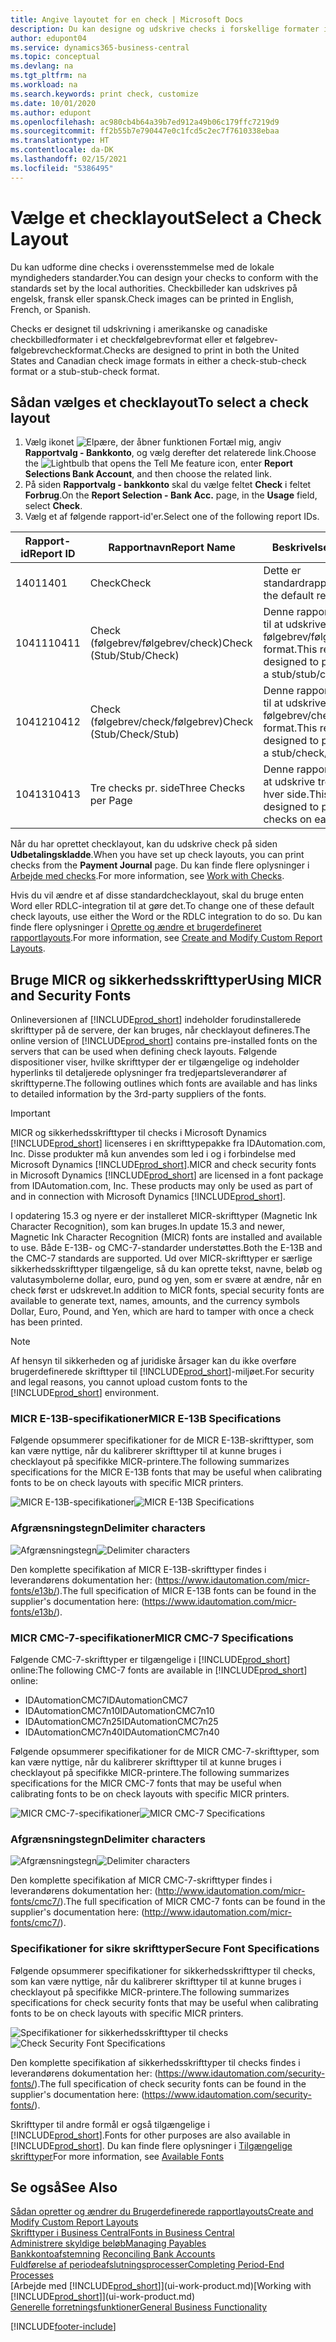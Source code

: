 ```yaml
---
title: Angive layoutet for en check | Microsoft Docs
description: Du kan designe og udskrive checks i forskellige formater i overensstemmelse med standarderne.
author: edupont04
ms.service: dynamics365-business-central
ms.topic: conceptual
ms.devlang: na
ms.tgt_pltfrm: na
ms.workload: na
ms.search.keywords: print check, customize
ms.date: 10/01/2020
ms.author: edupont
ms.openlocfilehash: ac980cb4b64a39b7ed912a49b06c179ffc7219d9
ms.sourcegitcommit: ff2b55b7e790447e0c1fcd5c2ec7f7610338ebaa
ms.translationtype: HT
ms.contentlocale: da-DK
ms.lasthandoff: 02/15/2021
ms.locfileid: "5386495"
---
```

# <a name="select-a-check-layout"></a><span data-ttu-id="093d4-103">Vælge et checklayout</span><span class="sxs-lookup"><span data-stu-id="093d4-103">Select a Check Layout</span></span>
<span data-ttu-id="093d4-104">Du kan udforme dine checks i overensstemmelse med de lokale myndigheders standarder.</span><span class="sxs-lookup"><span data-stu-id="093d4-104">You can design your checks to conform with the standards set by the local authorities.</span></span> <span data-ttu-id="093d4-105">Checkbilleder kan udskrives på engelsk, fransk eller spansk.</span><span class="sxs-lookup"><span data-stu-id="093d4-105">Check images can be printed in English, French, or Spanish.</span></span>

<span data-ttu-id="093d4-106">Checks er designet til udskrivning i amerikanske og canadiske checkbilledformater i et checkfølgebrevformat eller et følgebrev-følgebrevcheckformat.</span><span class="sxs-lookup"><span data-stu-id="093d4-106">Checks are designed to print in both the United States and Canadian check image formats in either a check-stub-check format or a stub-stub-check format.</span></span>

## <a name="to-select-a-check-layout"></a><span data-ttu-id="093d4-107">Sådan vælges et checklayout</span><span class="sxs-lookup"><span data-stu-id="093d4-107">To select a check layout</span></span>
1. <span data-ttu-id="093d4-108">Vælg ikonet ![Elpære, der åbner funktionen Fortæl mig](media/ui-search/search_small.png "Fortæl mig, hvad du vil foretage dig"), angiv **Rapportvalg - Bankkonto**, og vælg derefter det relaterede link.</span><span class="sxs-lookup"><span data-stu-id="093d4-108">Choose the ![Lightbulb that opens the Tell Me feature](media/ui-search/search_small.png "Tell me what you want to do") icon, enter **Report Selections Bank Account**, and then choose the related link.</span></span>
2. <span data-ttu-id="093d4-109">På siden **Rapportvalg - bankkonto** skal du vælge feltet **Check** i feltet **Forbrug**.</span><span class="sxs-lookup"><span data-stu-id="093d4-109">On the **Report Selection - Bank Acc.** page, in the **Usage** field, select **Check**.</span></span>
3. <span data-ttu-id="093d4-110">Vælg et af følgende rapport-id'er.</span><span class="sxs-lookup"><span data-stu-id="093d4-110">Select one of the following report IDs.</span></span>

| <span data-ttu-id="093d4-111">Rapport-id</span><span class="sxs-lookup"><span data-stu-id="093d4-111">Report ID</span></span> | <span data-ttu-id="093d4-112">Rapportnavn</span><span class="sxs-lookup"><span data-stu-id="093d4-112">Report Name</span></span> | <span data-ttu-id="093d4-113">Beskrivelse</span><span class="sxs-lookup"><span data-stu-id="093d4-113">Description</span></span> |
| --- | --- | --- |
| <span data-ttu-id="093d4-114">1401</span><span class="sxs-lookup"><span data-stu-id="093d4-114">1401</span></span> |<span data-ttu-id="093d4-115">Check</span><span class="sxs-lookup"><span data-stu-id="093d4-115">Check</span></span> |<span data-ttu-id="093d4-116">Dette er standardrapporten.</span><span class="sxs-lookup"><span data-stu-id="093d4-116">This is the default report.</span></span> |
| <span data-ttu-id="093d4-117">10411</span><span class="sxs-lookup"><span data-stu-id="093d4-117">10411</span></span> |<span data-ttu-id="093d4-118">Check (følgebrev/følgebrev/check)</span><span class="sxs-lookup"><span data-stu-id="093d4-118">Check (Stub/Stub/Check)</span></span> |<span data-ttu-id="093d4-119">Denne rapport er designet til at udskrive check i et følgebrev/følgebrev/check-format.</span><span class="sxs-lookup"><span data-stu-id="093d4-119">This report is designed to print checks in a stub/stub/check format.</span></span> |
| <span data-ttu-id="093d4-120">10412</span><span class="sxs-lookup"><span data-stu-id="093d4-120">10412</span></span> |<span data-ttu-id="093d4-121">Check (følgebrev/check/følgebrev)</span><span class="sxs-lookup"><span data-stu-id="093d4-121">Check (Stub/Check/Stub)</span></span> |<span data-ttu-id="093d4-122">Denne rapport er designet til at udskrive check i et følgebrev/check/følgebrev-format.</span><span class="sxs-lookup"><span data-stu-id="093d4-122">This report is designed to print checks in a stub/check/stub format.</span></span> |
| <span data-ttu-id="093d4-123">10413</span><span class="sxs-lookup"><span data-stu-id="093d4-123">10413</span></span> |<span data-ttu-id="093d4-124">Tre checks pr. side</span><span class="sxs-lookup"><span data-stu-id="093d4-124">Three Checks per Page</span></span> |<span data-ttu-id="093d4-125">Denne rapport er udviklet til at udskrive tre checks på hver side.</span><span class="sxs-lookup"><span data-stu-id="093d4-125">This report is designed to print three checks on each page.</span></span> |

<span data-ttu-id="093d4-126">Når du har oprettet checklayout, kan du udskrive check på siden **Udbetalingskladde**.</span><span class="sxs-lookup"><span data-stu-id="093d4-126">When you have set up check layouts, you can print checks from the **Payment Journal** page.</span></span> <span data-ttu-id="093d4-127">Du kan finde flere oplysninger i [Arbejde med checks](payables-how-work-checks.md).</span><span class="sxs-lookup"><span data-stu-id="093d4-127">For more information, see [Work with Checks](payables-how-work-checks.md).</span></span>

<span data-ttu-id="093d4-128">Hvis du vil ændre et af disse standardchecklayout, skal du bruge enten Word eller RDLC-integration til at gøre det.</span><span class="sxs-lookup"><span data-stu-id="093d4-128">To change one of these default check layouts, use either the Word or the RDLC integration to do so.</span></span> <span data-ttu-id="093d4-129">Du kan finde flere oplysninger i [Oprette og ændre et brugerdefineret rapportlayouts](ui-how-create-custom-report-layout.md).</span><span class="sxs-lookup"><span data-stu-id="093d4-129">For more information, see [Create and Modify Custom Report Layouts](ui-how-create-custom-report-layout.md).</span></span>

## <a name="using-micr-and-security-fonts"></a><span data-ttu-id="093d4-130">Bruge MICR og sikkerhedsskrifttyper</span><span class="sxs-lookup"><span data-stu-id="093d4-130">Using MICR and Security Fonts</span></span>
<span data-ttu-id="093d4-131">Onlineversionen af [!INCLUDE[prod_short](includes/prod_short.md)] indeholder forudinstallerede skrifttyper på de servere, der kan bruges, når checklayout defineres.</span><span class="sxs-lookup"><span data-stu-id="093d4-131">The online version of [!INCLUDE[prod_short](includes/prod_short.md)] contains pre-installed fonts on the servers that can be used when defining check layouts.</span></span> <span data-ttu-id="093d4-132">Følgende dispositioner viser, hvilke skrifttyper der er tilgængelige og indeholder hyperlinks til detaljerede oplysninger fra tredjepartsleverandører af skrifttyperne.</span><span class="sxs-lookup"><span data-stu-id="093d4-132">The following outlines which fonts are available and has links to detailed information by the 3rd-party suppliers of the fonts.</span></span>

> [!Important]
> <span data-ttu-id="093d4-133">MICR og sikkerhedsskrifttyper til checks i Microsoft Dynamics [!INCLUDE[prod_short](includes/prod_short.md)] licenseres i en skrifttypepakke fra IDAutomation.com, Inc. Disse produkter må kun anvendes som led i og i forbindelse med Microsoft Dynamics [!INCLUDE[prod_short](includes/prod_short.md)].</span><span class="sxs-lookup"><span data-stu-id="093d4-133">MICR and check security fonts in Microsoft Dynamics [!INCLUDE[prod_short](includes/prod_short.md)] are licensed in a font package from IDAutomation.com, Inc. These products may only be used as part of and in connection with Microsoft Dynamics [!INCLUDE[prod_short](includes/prod_short.md)].</span></span>

<span data-ttu-id="093d4-134">I opdatering 15.3 og nyere er der installeret MICR-skrifttyper (Magnetic Ink Character Recognition), som kan bruges.</span><span class="sxs-lookup"><span data-stu-id="093d4-134">In update 15.3 and newer, Magnetic Ink Character Recognition (MICR) fonts are installed and available to use.</span></span> <span data-ttu-id="093d4-135">Både E-13B- og CMC-7-standarder understøttes.</span><span class="sxs-lookup"><span data-stu-id="093d4-135">Both the E-13B and the CMC-7 standards are supported.</span></span> <span data-ttu-id="093d4-136">Ud over MICR-skrifttyper er særlige sikkerhedsskrifttyper tilgængelige, så du kan oprette tekst, navne, beløb og valutasymbolerne dollar, euro, pund og yen, som er svære at ændre, når en check først er udskrevet.</span><span class="sxs-lookup"><span data-stu-id="093d4-136">In addition to MICR fonts, special security fonts are available to generate text, names, amounts, and the currency symbols Dollar, Euro, Pound, and Yen, which are hard to tamper with once a check has been printed.</span></span>

> [!NOTE]
> <span data-ttu-id="093d4-137">Af hensyn til sikkerheden og af juridiske årsager kan du ikke overføre brugerdefinerede skrifttyper til [!INCLUDE[prod_short](includes/prod_short.md)]-miljøet.</span><span class="sxs-lookup"><span data-stu-id="093d4-137">For security and legal reasons, you cannot upload custom fonts to the [!INCLUDE[prod_short](includes/prod_short.md)] environment.</span></span>

### <a name="micr-e-13b-specifications"></a><span data-ttu-id="093d4-138">MICR E-13B-specifikationer</span><span class="sxs-lookup"><span data-stu-id="093d4-138">MICR E-13B Specifications</span></span>
<span data-ttu-id="093d4-139">Følgende opsummerer specifikationer for de MICR E-13B-skrifttyper, som kan være nyttige, når du kalibrerer skrifttyper til at kunne bruges i checklayout på specifikke MICR-printere.</span><span class="sxs-lookup"><span data-stu-id="093d4-139">The following summarizes specifications for the MICR E-13B fonts that may be useful when calibrating fonts to be on check layouts with specific MICR printers.</span></span>

<span data-ttu-id="093d4-140">![MICR E-13B-specifikationer](media/font_MICR_E-13B_Specifications.png "MICR E-13B-specifikationer")</span><span class="sxs-lookup"><span data-stu-id="093d4-140">![MICR E-13B Specifications](media/font_MICR_E-13B_Specifications.png "MICR E-13B Specifications")</span></span>

### <a name="delimiter-characters"></a><span data-ttu-id="093d4-141">Afgrænsningstegn</span><span class="sxs-lookup"><span data-stu-id="093d4-141">Delimiter characters</span></span>
<span data-ttu-id="093d4-142">![Afgrænsningstegn](media/font-micr-letters.png "Afgrænsningstegn")</span><span class="sxs-lookup"><span data-stu-id="093d4-142">![Delimiter characters](media/font-micr-letters.png "Delimiter characters")</span></span>

<span data-ttu-id="093d4-143">Den komplette specifikation af MICR E-13B-skrifttyper findes i leverandørens dokumentation her: (https://www.idautomation.com/micr-fonts/e13b/).</span><span class="sxs-lookup"><span data-stu-id="093d4-143">The full specification of MICR E-13B fonts can be found in the supplier's documentation here: (https://www.idautomation.com/micr-fonts/e13b/).</span></span>

### <a name="micr-cmc-7-specifications"></a><span data-ttu-id="093d4-144">MICR CMC-7-specifikationer</span><span class="sxs-lookup"><span data-stu-id="093d4-144">MICR CMC-7 Specifications</span></span>
<span data-ttu-id="093d4-145">Følgende CMC-7-skrifttyper er tilgængelige i [!INCLUDE[prod_short](includes/prod_short.md)] online:</span><span class="sxs-lookup"><span data-stu-id="093d4-145">The following CMC-7 fonts are available in [!INCLUDE[prod_short](includes/prod_short.md)] online:</span></span>

- <span data-ttu-id="093d4-146">IDAutomationCMC7</span><span class="sxs-lookup"><span data-stu-id="093d4-146">IDAutomationCMC7</span></span>
- <span data-ttu-id="093d4-147">IDAutomationCMC7n10</span><span class="sxs-lookup"><span data-stu-id="093d4-147">IDAutomationCMC7n10</span></span>
- <span data-ttu-id="093d4-148">IDAutomationCMC7n25</span><span class="sxs-lookup"><span data-stu-id="093d4-148">IDAutomationCMC7n25</span></span>
-   <span data-ttu-id="093d4-149">IDAutomationCMC7n40</span><span class="sxs-lookup"><span data-stu-id="093d4-149">IDAutomationCMC7n40</span></span>

<span data-ttu-id="093d4-150">Følgende opsummerer specifikationer for de MICR CMC-7-skrifttyper, som kan være nyttige, når du kalibrerer skrifttyper til at kunne bruges i checklayout på specifikke MICR-printere.</span><span class="sxs-lookup"><span data-stu-id="093d4-150">The following summarizes specifications for the MICR CMC-7 fonts that may be useful when calibrating fonts to be on check layouts with specific MICR printers.</span></span>

<span data-ttu-id="093d4-151">![MICR CMC-7-specifikationer](media/font_MICR_CMC-7_Specifications.png "MICR CMC-7-specifikationer")</span><span class="sxs-lookup"><span data-stu-id="093d4-151">![MICR CMC-7 Specifications](media/font_MICR_CMC-7_Specifications.png "MICR CMC-7 Specifications")</span></span>

### <a name="delimiter-characters"></a><span data-ttu-id="093d4-152">Afgrænsningstegn</span><span class="sxs-lookup"><span data-stu-id="093d4-152">Delimiter characters</span></span>
<span data-ttu-id="093d4-153">![Afgrænsningstegn](media/font-cmc7-letters.png "Afgrænsningstegn")</span><span class="sxs-lookup"><span data-stu-id="093d4-153">![Delimiter characters](media/font-cmc7-letters.png "Delimiter characters")</span></span>

<span data-ttu-id="093d4-154">Den komplette specifikation af MICR CMC-7-skrifttyper findes i leverandørens dokumentation her: (http://www.idautomation.com/micr-fonts/cmc7/).</span><span class="sxs-lookup"><span data-stu-id="093d4-154">The full specification of MICR CMC-7 fonts can be found in the supplier's documentation here: (http://www.idautomation.com/micr-fonts/cmc7/).</span></span>

### <a name="secure-font-specifications"></a><span data-ttu-id="093d4-155">Specifikationer for sikre skrifttyper</span><span class="sxs-lookup"><span data-stu-id="093d4-155">Secure Font Specifications</span></span>
<span data-ttu-id="093d4-156">Følgende opsummerer specifikationer for sikkerhedsskrifttyper til checks, som kan være nyttige, når du kalibrerer skrifttyper til at kunne bruges i checklayout på specifikke MICR-printere.</span><span class="sxs-lookup"><span data-stu-id="093d4-156">The following summarizes specifications for check security fonts that may be useful when calibrating fonts to be on check layouts with specific MICR printers.</span></span>

<span data-ttu-id="093d4-157">![Specifikationer for sikkerhedsskrifttyper til checks](media/font_check-security-font_Specifications.png "Specifikationer for sikkerhedsskrifttyper til checks")</span><span class="sxs-lookup"><span data-stu-id="093d4-157">![Check Security Font Specifications](media/font_check-security-font_Specifications.png "Check Security Font Specifications")</span></span>

<span data-ttu-id="093d4-158">Den komplette specifikation af sikkerhedsskrifttyper til checks findes i leverandørens dokumentation her: (https://www.idautomation.com/security-fonts/).</span><span class="sxs-lookup"><span data-stu-id="093d4-158">The full specification of check security fonts can be found in the supplier's documentation here: (https://www.idautomation.com/security-fonts/).</span></span>

<span data-ttu-id="093d4-159">Skrifttyper til andre formål er også tilgængelige i [!INCLUDE[prod_short](includes/prod_short.md)].</span><span class="sxs-lookup"><span data-stu-id="093d4-159">Fonts for other purposes are also available in [!INCLUDE[prod_short](includes/prod_short.md)].</span></span> <span data-ttu-id="093d4-160">Du kan finde flere oplysninger i [Tilgængelige skrifttyper](ui-fonts.md)</span><span class="sxs-lookup"><span data-stu-id="093d4-160">For more information, see [Available Fonts](ui-fonts.md)</span></span>

## <a name="see-also"></a><span data-ttu-id="093d4-161">Se også</span><span class="sxs-lookup"><span data-stu-id="093d4-161">See Also</span></span>
[<span data-ttu-id="093d4-162">Sådan opretter og ændrer du Brugerdefinerede rapportlayouts</span><span class="sxs-lookup"><span data-stu-id="093d4-162">Create and Modify Custom Report Layouts</span></span>](ui-how-create-custom-report-layout.md)  
[<span data-ttu-id="093d4-163">Skrifttyper i Business Central</span><span class="sxs-lookup"><span data-stu-id="093d4-163">Fonts in Business Central</span></span>](ui-fonts.md)  
[<span data-ttu-id="093d4-164">Administrere skyldige beløb</span><span class="sxs-lookup"><span data-stu-id="093d4-164">Managing Payables</span></span>](payables-manage-payables.md)  
<span data-ttu-id="093d4-165">[Bankkontoafstemning](bank-manage-bank-accounts.md) </span><span class="sxs-lookup"><span data-stu-id="093d4-165">[Reconciling Bank Accounts](bank-manage-bank-accounts.md) </span></span>  
[<span data-ttu-id="093d4-166">Fuldførelse af periodeafslutningsprocesser</span><span class="sxs-lookup"><span data-stu-id="093d4-166">Completing Period-End Processes</span></span>](year-how-complete-period-end-processes.md)  
<span data-ttu-id="093d4-167">[Arbejde med [!INCLUDE[prod_short](includes/prod_short.md)]](ui-work-product.md)</span><span class="sxs-lookup"><span data-stu-id="093d4-167">[Working with [!INCLUDE[prod_short](includes/prod_short.md)]](ui-work-product.md)</span></span>  
[<span data-ttu-id="093d4-168">Generelle forretningsfunktioner</span><span class="sxs-lookup"><span data-stu-id="093d4-168">General Business Functionality</span></span>](ui-across-business-areas.md)


[!INCLUDE[footer-include](includes/footer-banner.md)]